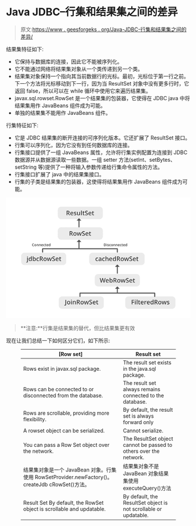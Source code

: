 # Java JDBC–行集和结果集之间的差异

> 原文:[https://www . geesforgeks . org/Java-JDBC-行集和结果集之间的差异/](https://www.geeksforgeeks.org/java-jdbc-difference-between-row-set-and-result-set/)

结果集特征如下:

*   它保持与数据库的连接，因此它不能被序列化。
*   它不能通过网络将结果集对象从一个类传递到另一个类。
*   结果集对象保持一个指向其当前数据行的光标。最初，光标位于第一行之前。下一个方法将光标移动到下一行，因为当 ResultSet 对象中没有更多行时，它返回 false，所以可以在 while 循环中使用它来遍历结果集。
*   javax.sql.rowset.RowSet 是一个结果集的包装器，它使得在 JDBC java 中将结果集用作 JavaBeans 组件成为可能。
*   单独的结果集不能用作 JavaBeans 组件。

行集特征如下:

*   它是 JDBC 结果集的断开连接的可序列化版本。它还扩展了 ResultSet 接口。
*   行集可以序列化，因为它没有到任何数据库的连接。
*   行集接口提供了一组 JavaBeans 属性，允许将行集实例配置为连接到 JDBC 数据源并从数据源读取一些数据。一组 setter 方法(setInt、setBytes、setString 等)提供了一种将输入参数传递给行集命令属性的方法。
*   行集接口扩展了 java 中的结果集接口。
*   行集的子类是结果集的包装器，这使得将结果集用作 JavaBeans 组件成为可能。

![](img/45d1badfab00c1f4707f5227892f286b.png)

> **注意:**行集是结果集的替代，但比结果集更有效

现在让我们总结一下如何区分它们，如下所示:

<figure class="table">

| [Row set] | Result set |
| --- | --- |
| Rows exist in javax.sql package. | The result set exists in the java.sql package. |
| Rows can be connected to or disconnected from the database. | The result set always remains connected to the database. |
| Rows are scrollable, providing more flexibility. | By default, the result set is always forward only |
| A rowset object can be serialized. | Cannot serialize. |
| You can pass a Row Set object over the network. | The ResultSet object cannot be passed to others over the network. |
| 结果集对象是一个 JavaBean 对象。行集使用 RowSetProvider.newFactory()。createJdb cRowSet()方法。 | 结果集对象不是 JavaBean 对象结果集使用 executeQuery()方法 |
| Result Set By default, the RowSet object is scrollable and updatable. | By default, the ResultSet object is not scrollable or updatable. |

</figure>